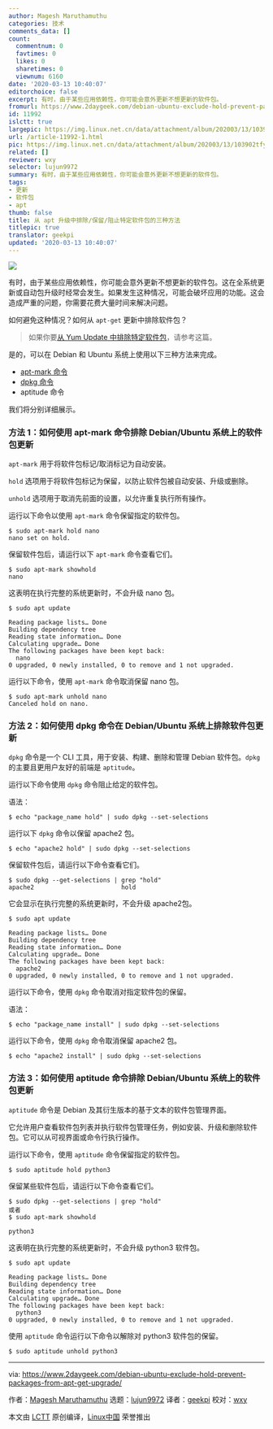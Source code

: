 ```yaml
---
author: Magesh Maruthamuthu
categories: 技术
comments_data: []
count:
  commentnum: 0
  favtimes: 0
  likes: 0
  sharetimes: 0
  viewnum: 6160
date: '2020-03-13 10:40:07'
editorchoice: false
excerpt: 有时，由于某些应用依赖性，你可能会意外更新不想更新的软件包。
fromurl: https://www.2daygeek.com/debian-ubuntu-exclude-hold-prevent-packages-from-apt-get-upgrade/
id: 11992
islctt: true
largepic: https://img.linux.net.cn/data/attachment/album/202003/13/103902tfyv8eeuo5jf9ifo.jpg
url: /article-11992-1.html
pic: https://img.linux.net.cn/data/attachment/album/202003/13/103902tfyv8eeuo5jf9ifo.jpg.thumb.jpg
related: []
reviewer: wxy
selector: lujun9972
summary: 有时，由于某些应用依赖性，你可能会意外更新不想更新的软件包。
tags:
- 更新
- 软件包
- apt
thumb: false
title: 从 apt 升级中排除/保留/阻止特定软件包的三种方法
titlepic: true
translator: geekpi
updated: '2020-03-13 10:40:07'
---
```


![](/data/attachment/album/202003/13/103902tfyv8eeuo5jf9ifo.jpg)


有时，由于某些应用依赖性，你可能会意外更新不想更新的软件包。这在全系统更新或自动包升级时经常会发生。如果发生这种情况，可能会破坏应用的功能。这会造成严重的问题，你需要花费大量时间来解决问题。


如何避免这种情况？如何从 `apt-get` 更新中排除软件包？



> 
> 如果你要[从 Yum Update 中排除特定软件包](https://www.2daygeek.com/redhat-centos-yum-update-exclude-specific-packages/)，请参考这篇。
> 
> 
> 


是的，可以在 Debian 和 Ubuntu 系统上使用以下三种方法来完成。


* [apt-mark 命令](https://www.2daygeek.com/apt-get-apt-cache-command-examples-manage-packages-debian-ubuntu-systems/)
* [dpkg 命令](https://www.2daygeek.com/dpkg-command-to-manage-packages-on-debian-ubuntu-linux-mint-systems/)
* aptitude 命令


我们将分别详细展示。


### 方法 1：如何使用 apt-mark 命令排除 Debian/Ubuntu 系统上的软件包更新


`apt-mark` 用于将软件包标记/取消标记为自动安装。


`hold` 选项用于将软件包标记为保留，以防止软件包被自动安装、升级或删除。


`unhold` 选项用于取消先前面的设置，以允许重复执行所有操作。


运行以下命令以使用 `apt-mark` 命令保留指定的软件包。



```
$ sudo apt-mark hold nano
nano set on hold.
```

保留软件包后，请运行以下 `apt-mark` 命令查看它们。



```
$ sudo apt-mark showhold
nano
```

这表明在执行完整的系统更新时，不会升级 nano 包。



```
$ sudo apt update

Reading package lists… Done
Building dependency tree
Reading state information… Done
Calculating upgrade… Done
The following packages have been kept back:
  nano
0 upgraded, 0 newly installed, 0 to remove and 1 not upgraded.
```

运行以下命令，使用 `apt-mark` 命令取消保留 nano 包。



```
$ sudo apt-mark unhold nano
Canceled hold on nano.
```

### 方法 2：如何使用 dpkg 命令在 Debian/Ubuntu 系统上排除软件包更新


`dpkg` 命令是一个 CLI 工具，用于安装、构建、删除和管理 Debian 软件包。`dpkg` 的主要且更用户友好的前端是 `aptitude`。


运行以下命令使用 `dpkg` 命令阻止给定的软件包。


语法：



```
$ echo "package_name hold" | sudo dpkg --set-selections
```

运行以下 `dpkg` 命令以保留 apache2 包。



```
$ echo "apache2 hold" | sudo dpkg --set-selections
```

保留软件包后，请运行以下命令查看它们。



```
$ sudo dpkg --get-selections | grep "hold"
apache2                        hold
```

它会显示在执行完整的系统更新时，不会升级 apache2包。



```
$ sudo apt update

Reading package lists… Done
Building dependency tree
Reading state information… Done
Calculating upgrade… Done
The following packages have been kept back:
  apache2
0 upgraded, 0 newly installed, 0 to remove and 1 not upgraded.
```

运行以下命令，使用 `dpkg` 命令取消对指定软件包的保留。


语法：



```
$ echo "package_name install" | sudo dpkg --set-selections
```

运行以下命令，使用 `dpkg` 命令取消保留 apache2 包。



```
$ echo "apache2 install" | sudo dpkg --set-selections
```

### 方法 3：如何使用 aptitude 命令排除 Debian/Ubuntu 系统上的软件包更新


`aptitude` 命令是 Debian 及其衍生版本的基于文​​本的软件包管理界面。


它允许用户查看软件包列表并执行软件包管理任务，例如安装、升级和删除软件包。它可以从可视界面或命令行执行操作。


运行以下命令，使用 `aptitude` 命令保留指定的软件包。



```
$ sudo aptitude hold python3
```

保留某些软件包后，请运行以下命令查看它们。



```
$ sudo dpkg --get-selections | grep "hold"
或者
$ sudo apt-mark showhold

python3
```

这表明在执行完整的系统更新时，不会升级 python3 软件包。



```
$ sudo apt update

Reading package lists… Done
Building dependency tree
Reading state information… Done
Calculating upgrade… Done
The following packages have been kept back:
  python3
0 upgraded, 0 newly installed, 0 to remove and 1 not upgraded.
```

使用 `aptitude` 命令运行以下命令以解除对 python3 软件包的保留。



```
$ sudo aptitude unhold python3
```



---


via: <https://www.2daygeek.com/debian-ubuntu-exclude-hold-prevent-packages-from-apt-get-upgrade/>


作者：[Magesh Maruthamuthu](https://www.2daygeek.com/author/magesh/) 选题：[lujun9972](https://github.com/lujun9972) 译者：[geekpi](https://github.com/geekpi) 校对：[wxy](https://github.com/wxy)


本文由 [LCTT](https://github.com/LCTT/TranslateProject) 原创编译，[Linux中国](https://linux.cn/) 荣誉推出